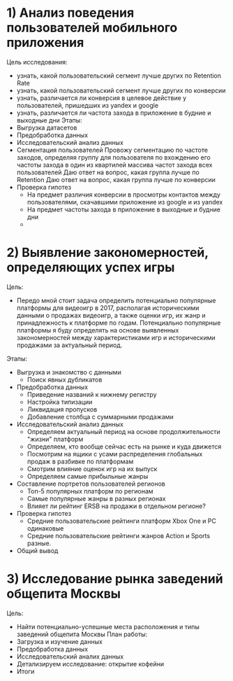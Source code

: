 
# 1) Анализ поведения пользователей мобильного приложения
Цель исследования:
- узнать, какой пользовательский сегмент лучше других по Retention Rate
- узнать, какой пользовательский сегмент лучше других по конверсии
- узнать, различается ли конверсия в целевое действие у пользователей, пришедших из yandex и google
- узнать, различается ли частота захода в приложение в будние и выходные дни
Этапы:
- Выгрузка датасетов
- Предобработка данных
- Исследовательский анализ данных
- Сегментация пользователей
Провожу сегментацию по частоте заходов, определяя группу для пользователя по вхождению его частоты захода в один из квартилей массива частот захода всех пользователей
Даю ответ на вопрос, какая группа лучше по Retention
Даю ответ на вопрос, какая группа лучше по конверсии
- Проверка гипотез
   - На предмет различия конверсии в просмотры контактов между пользователями, скачавшими приложение из google и из yandex
   - На предмет частоты захода в приложение в выходные и будние дни
   - 
# 2) Выявление закономерностей, определяющих успех игры
Цель: 
- Передо мной стоит задача определить потенциально популярные платформы для видеоигр в 2017, располагая историческими данными о продажах видеоигр, а также оценки игр, их жанр и принадлежность к платформе по годам. Потенциально популярные платформы я буду определять на основе выявленных закономерностей между характеристиками игр и историческими продажами за актуальный период.

Этапы: 
-  Выгрузка и знакомство с данными
   -  Поиск явных дубликатов
- Предобработка данных
   - Приведение названий к нижнему регистру
   - Настройка типизации
   - Ликвидация пропусков
   - Добавление столбца с суммарными продажами
- Исследовательский анализ данных
   - Определяем актуальный период на основе продолжительности "жизни" платформ
   - Определяем, кто вообще сейчас есть на рынке и куда движется
   - Посмотрим на ящики с усами распределения глобальных продаж в разбивке по платформам
   - Смотрим влияние оценок игр на их выпуск
   - Определяем самые прибыльные жанры
- Составление портретов пользователей регионов
   - Топ-5 популярных платформ по регионам
   - Cамые популярные жанры в разных регионах
   - Влияет ли рейтинг ERSB на продажи в отдельном регионе?
- Проверка гипотез
   - Средние пользовательские рейтинги платформ Xbox One и PC одинаковые
   - Средние пользовательские рейтинги жанров Action и Sports разные.
- Общий вывод


# 3) Исследование рынка заведений общепита Москвы
Цель: 
- Найти потенциально-успешные места расположения и типы заведений общепита Москвы
План работы:
- Загрузка и изучение данных
- Предобработка данных
- Исследовательский аналих данных
- Детализируем исследование: открытие кофейни
- Итоги

  
